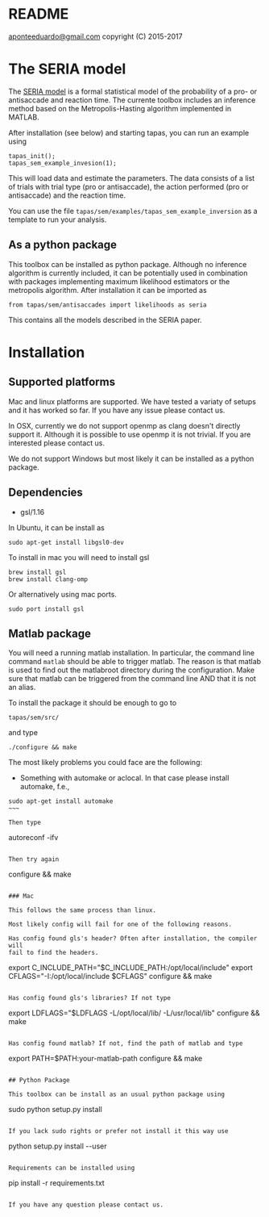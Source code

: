 # README

aponteeduardo@gmail.com
copyright (C) 2015-2017

# The SERIA model

The [SERIA model](http://www.biorxiv.org/content/early/2017/06/08/109090)
is a formal statistical model of the probability of a 
pro- or antisaccade and reaction time. The currente toolbox includes an 
inference method based on the Metropolis-Hasting algorithm implemented in
MATLAB.

After installation (see below) and starting tapas, you can run an
example using

~~~~
tapas_init();
tapas_sem_example_invesion(1);
~~~~

This will load data and estimate the parameters. The data consists
of a list of trials with trial type (pro or antisaccade), the
action performed (pro or antisaccade) and the reaction time. 

You can use the file `tapas/sem/examples/tapas_sem_example_inversion`
as a template to run your analysis.

## As a python package

This toolbox can be installed as python package. Although no inference
algorithm is currently included, it can be potentially used in combination
with packages implementing
maximum likelihood estimators or the metropolis algorithm. After 
installation it can be imported as

~~~~
from tapas/sem/antisaccades import likelihoods as seria
~~~~

This contains all the models described in the SERIA paper.

# Installation

## Supported platforms

Mac and linux platforms are supported. We have tested a variaty of setups
and it has worked so far. If you have any issue please contact us.

In OSX, currently we do not support openmp as clang doesn't directly support
it. Although it is possible to use openmp it is not trivial. If you are
interested please contact us.

We do not support Windows but most likely it can be installed as a python 
package.

## Dependencies

* gsl/1.16

In Ubuntu, it can be install as 

~~~~
sudo apt-get install libgsl0-dev
~~~~

To install in mac you will need to install gsl

~~~~
brew install gsl
brew install clang-omp 
~~~~

Or alternatively using mac ports.

~~~~
sudo port install gsl
~~~~

## Matlab package

You will need a running matlab 
installation. In particular, the command line command  `matlab` should be able
to trigger matlab. The reason is that matlab is used to find out the 
matlabroot directory during the configuration. Make sure
that matlab can be triggered from the command line AND that it is not an
alias.

To install the package it should be enough to go to

~~~~
tapas/sem/src/
~~~~

and type

~~~~
./configure && make
~~~~

The most likely problems you could face are the following:

* Something with automake or aclocal. In that case please install automake,
f.e.,

~~~~
sudo apt-get install automake
~~~

Then type

~~~~
autoreconf -ifv
~~~~

Then try again

~~~~
configure && make
~~~~

### Mac

This follows the same process than linux.

Most likely config will fail for one of the following reasons.

Has config found gls's header? Often after installation, the compiler will
fail to find the headers. 

~~~~
export C_INCLUDE_PATH="$C_INCLUDE_PATH:/opt/local/include"
export CFLAGS="-I:/opt/local/include $CFLAGS"
configure && make
~~~~

Has config found gls's libraries? If not type

~~~~
export LDFLAGS="$LDFLAGS -L/opt/local/lib/ -L/usr/local/lib"
configure && make
~~~~

Has config found matlab? If not, find the path of matlab and type

~~~~
export PATH=$PATH:your-matlab-path
configure && make
~~~~

## Python Package

This toolbox can be install as an usual python package using

~~~~
sudo python setup.py install 
~~~~

If you lack sudo rights or prefer not install it this way use

~~~~
python setup.py install --user
~~~~

Requirements can be installed using

~~~~
pip install -r requirements.txt
~~~~

If you have any question please contact us.

